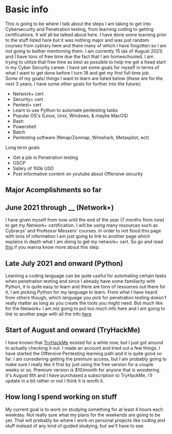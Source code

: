 # Basic info
This is going to be where I talk about the steps I am taking to get into Cybersecurity and Penetration testing, from learning coding to getting certifications. It will all be talked about here. I have done some learning prior to the stuff listed here but it was nothing major and was just random courses from cybrary here and there many of which I have forgotten so I am not going to bother mentioning them. I am currently 15 (as of August 2021) and I have tons of free time due the fact that I am homeschooled. I am trying to utilize that free time as best as possible to help me get a head start in my Cyber Security career. I have set some goals for myself in terms of what I want to get done before I turn 18 and get my first full time job.                                                                                               
Some of my goals/ things I want to learn are listed below (these are for the next 3 years, I have some other goals for further into the future):
* Network+ cert                                                                                                                                                       
* Security+ cert
* Pentest+ cert
* Learn to use Python to automate pentesting tasks
* Popular OS's (Linux, Unix, Windows, & maybe MacOS)
* Bash
* Powershell
* Batch
* Pentesting software (Nmap/Zenmap, Wireshark, Metaspliot, ect)

Long term goals
* Get a job in Penetration testing
* OSCP
* Salary of 100k USD
* Post informative content on youtube about Offensive security

## Major Acomplishments so far

## June 2021 through __ (Network+)
I have given myself from now until the end of the year (7 months from now) to get my Network+ certification. I will be using many resources such as Cybrarys' and Professor Messers' courses. In order to not flood this page with tons of information I am just going to link to another page which explains in depth what I am doing to get my network+ cert. So go and read [this](https://github.com/HiroNewf/Network-Plus) if you wanna know more about this step.

## Late July 2021 and onward (Python)
Learning a coding language can be quite useful for automating certain tasks when penetration testing and since I already have some familiarity with Python, it is quite easy to learn and there are tons of resources out there for it, I am picking Python for my language to learn. From what I have heard from others though, which language you pick for penetration testing doesn't really matter as long as you create the tools you might need. But much like for the Network+ I am not going to put too much info here and I am going to link to another page with all the info [here](https://github.com/HiroNewf/Learning-Python)

## Start of August and onward (TryHackMe)
I have known that [TryHackMe](https://tryhackme.com) existed for a while now, but I just got around to actually checking it out. I made an account and tried out a few things. I have started the Offensive Pentesting learning path and it is quite good so far. I am considering getting the premium access, but I am probably going to make sure I really like it first by just using the free version for a couple weeks or so. Premium version is $10/month for anyone that is wondering. It's August 6th and I have purchased a subscription to TryHackMe, i'll update in a bit rather or not I think it is worth it. 

## How long I spend working on stuff
My current goal is to work on studying something for at least 4 hours each weekday. Not really sure what my plans for the weekends are going to be yet. That will probably be where I work on personal projects like coding and stuff instead of any kind of guided studying, but we'll have to see. 


